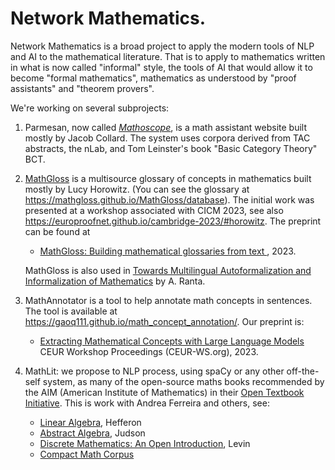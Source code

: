 # Network Mathematics.

Network Mathematics is a broad project to apply the modern tools of NLP and AI to the mathematical literature. That is to apply to mathematics written in what is now called "informal"  style, the tools of AI that would allow it to become "formal mathematics", mathematics as understood by "proof assistants" and "theorem provers".

We're working on several subprojects: 

1. Parmesan, now called *[Mathoscope](http://www.jacobcollard.com/mathoscope/)*,  is a math assistant website built mostly by Jacob Collard. 
   The system uses corpora derived from TAC abstracts, the nLab, and Tom Leinster's book "Basic Category Theory" BCT.
   
2. [MathGloss](https://mathgloss.github.io/MathGloss/) is a multisource glossary of concepts in mathematics built mostly by Lucy Horowitz. (You can see the glossary at  https://mathgloss.github.io/MathGloss/database).
   The initial work was presented at a workshop associated with  CICM 2023, see also https://europroofnet.github.io/cambridge-2023/#horowitz. The preprint can be found at
   * [MathGloss: Building mathematical glossaries from text ](https://arxiv.org/abs/2311.12649), 2023.
  
   MathGloss is also used in  [Towards Multilingual Autoformalization and Informalization of Mathematics](https://sltc2024.github.io/abstracts/ranta.pdf) by A. Ranta.

3. MathAnnotator is a tool to help annotate math concepts in sentences. The tool is available at https://gaoq111.github.io/math_concept_annotation/.  Our preprint is:
   * [Extracting Mathematical Concepts with Large Language Models](https://arxiv.org/pdf/2309.00642) CEUR Workshop Proceedings (CEUR-WS.org), 2023.
  
4. MathLit: we propose to NLP process, using spaCy or any other off-the-self system, as many of the open-source maths books recommended by the AIM (American Institute of Mathematics)  in their [Open Textbook Initiative](https://textbooks.aimath.org/). This is work with Andrea Ferreira and others, see:
   *  [Linear Algebra](https://github.com/andreago9/MathCorpus-LAHefferonPDF),  Hefferon
   *  [Abstract Algebra](https://github.com/andreago9/MathCorpus-AATA), Judson
   *  [Discrete Mathematics: An Open Introduction](https://github.com/andreago9/DMLevin), Levin
   *  [Compact Math Corpus](https://github.com/andreago9/Compact-Math-Corpus/tree/main)

